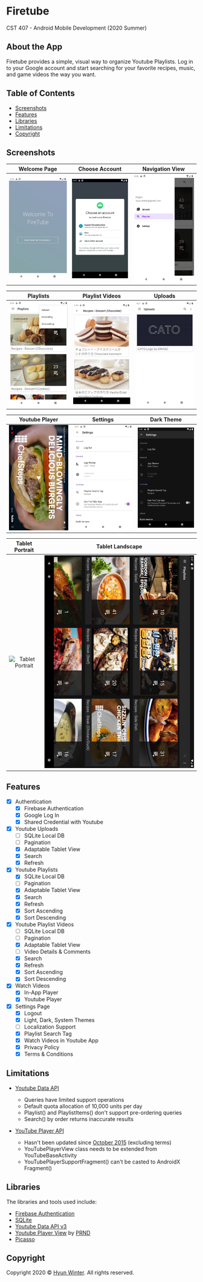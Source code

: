 # Firetube
CST 407 - Android Mobile Development (2020 Summer)

## About the App

Firetube provides a simple, visual way to organize Youtube Playlists. Log in to your Google account and start searching for your favorite recipes, music, and game videos the way you want.

## Table of Contents

- [Screenshots](#screenshots)
- [Features](#features)
- [Libraries](#libraries)
- [Limitations](#limitations)
- [Copyright](#copyright)

## Screenshots

| **Welcome Page** | **Choose Account** | **Navigation View** |
| :---: | :---: | :---: |
| ![Welcome Page](https://raw.githubusercontent.com/HyunWinter/Firetube/master/screenshots/01_welcome_page.png) | ![Choose Account](https://raw.githubusercontent.com/HyunWinter/Firetube/master/screenshots/02_google_auth.png) | ![Navigation View](https://raw.githubusercontent.com/HyunWinter/Firetube/master/screenshots/03_navigation_menu.png)

| **Playlists** | **Playlist Videos** | **Uploads** |
| :---: | :---: | :---: |
| ![Playlist](https://raw.githubusercontent.com/HyunWinter/Firetube/master/screenshots/04_phone_playlists.png) | ![Playlist Video](https://raw.githubusercontent.com/HyunWinter/Firetube/master/screenshots/05_phone_playlists_item.png) | ![Uploads](https://raw.githubusercontent.com/HyunWinter/Firetube/master/screenshots/06_phone_videos.png)

| **Youtube Player** | **Settings** | **Dark Theme** |
| :---: | :---: | :---: |
| ![Youtube Player](https://raw.githubusercontent.com/HyunWinter/Firetube/master/screenshots/07_phone_youtube_player.png) | ![Settings](https://raw.githubusercontent.com/HyunWinter/Firetube/master/screenshots/08_phone_settings.png) | ![Dark Theme](https://raw.githubusercontent.com/HyunWinter/Firetube/master/screenshots/09_dark_theme.png)

| **Tablet Portrait** | **Tablet Landscape** |
| :---: | :---: |
| ![Tablet Portrait](https://github.com/HyunWinter/Firetube/blob/master/screenshots/10_tablet_portrait.png) | ![Tablet Landscape](https://github.com/HyunWinter/Firetube/blob/master/screenshots/11_tablet_landscape.png)

## Features
- [x] Authentication
  - [x] Firebase Authentication
  - [x] Google Log In
  - [x] Shared Credential with Youtube
- [x] Youtube Uploads
  - [ ] SQLite Local DB
  - [ ] Pagination
  - [x] Adaptable Tablet View
  - [x] Search
  - [x] Refresh
- [x] Youtube Playlists
  - [x] SQLite Local DB
  - [ ] Pagination
  - [x] Adaptable Tablet View
  - [x] Search
  - [x] Refresh
  - [x] Sort Ascending
  - [x] Sort Descending
- [x] Youtube Playlist Videos
  - [ ] SQLite Local DB
  - [ ] Pagination
  - [x] Adaptable Tablet View
  - [ ] Video Details & Comments
  - [x] Search
  - [x] Refresh
  - [x] Sort Ascending
  - [x] Sort Descending
- [x] Watch Videos
  - [x] In-App Player
  - [x] Youtube Player
- [x] Settings Page
  - [x] Logout
  - [x] Light, Dark, System Themes
  - [ ] Localization Support
  - [x] Playlist Search Tag
  - [x] Watch Videos in Youtube App
  - [x] Privacy Policy
  - [x] Terms & Conditions

## Limitations
- <a href="https://developers.google.com/youtube/v3/getting-started" target="_blank">Youtube Data API</a>
  - Queries have limited support operations
  - Default quota allocation of 10,000 units per day
  - Playlist() and PlaylistItems() don't support pre-ordering queries
  - Search() by order returns inaccurate results
  
- <a href="https://developers.google.com/youtube/android/player" target="_blank">YouTube Player API </a>
  - Hasn't been updated since <a href="https://developers.google.com/youtube/android/player/revision_history#release_notes_10_14_2015" target="_blank">October 2015</a> (excluding terms)
  - YouTubePlayerView class needs to be extended from YouTubeBaseActivity
  - YouTubePlayerSupportFragment() can't be casted to AndroidX Fragment()

## Libraries
The libraries and tools used include:
- <a href="https://firebase.google.com/docs/auth" target="_blank">Firebase Authentication</a>
- <a href="https://www.sqlite.org/index.html" target="_blank">SQLite</a>
- <a href="https://developers.google.com/youtube/v3/getting-started" target="_blank">Youtube Data API v3</a>
- <a href="https://github.com/PRNDcompany/YouTubePlayerView" target="_blank">Youtube Player View</a> by <a href="https://github.com/PRNDcompany" target="_blank">PRND</a> 
- <a href="https://square.github.io/picasso/" target="_blank">Picasso</a>

## Copyright

Copyright 2020 © <a href="https://github.com/HyunWinter" target="_blank">Hyun Winter</a>. All rights reserved.
